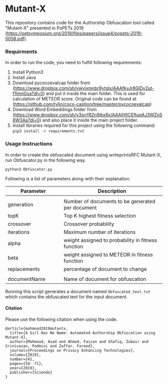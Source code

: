 # Mutant-X
This repository contains code for the Authorship Obfuscation tool called "Mutant-X" presented in PoPETs 2019 (https://petsymposium.org/2019/files/papers/issue4/popets-2019-0058.pdf).

### Requirments

In order to run the code, you need to fulfill following requirements:
1. Install Python3
2. Install Java
3. Download pycocoevalcap folder from (https://www.dropbox.com/sh/vwyjxmnbr9ytglx/AAAfkvJr8GlDv2ut-f1lmnGsa?dl=0) and put it inside the main folder. This is used for calculation of METEOR score. Original code can be found at (https://github.com/tylin/coco-caption/tree/master/pycocoevalcap)
4. Download Word Embeddings folder from (https://www.dropbox.com/sh/y3srrf82n9jbx8x/AAAlHlICEftupAJ3WZnS8W3Aa?dl=0) and also place it inside the main project folder.
5. Install libraries required for this project using the following command: `pip3 install -r requirements.txt`

### Usage Instructions
In order to create the obfuscated document using writeprintsRFC Mutant-X, run Obfuscator.py in the following way.

`python3 Obfuscator.py`

Following is a list of parameters along-with their explanation.

|Parameter|Description|
|----|---------|
|<img width=200/>|<img width=500/>|
|generation|Number of documents to be generated per document|
|topK|Top K highest fitness selection|
|crossover|Crossover probability|
|iterations|Maximum number of iterations|
|alpha|weight assigned to probability in fitness function|
|beta|weight assigned to METEOR in fitness function|
|replacements|percentage of document to change|
|<img width=200/>|<img width=500/>|
|documentName|Name of document for obfuscation|

Running this script generates a document named `Obfuscated_text.txt` which contains the obfuscated text for the input document.





#### Citation
Please use the following citation when using the code.

```
@article{mahmood2019mutantx,
  title={A Girl Has No Name: Automated Authorship Obfuscation using Mutant-X},
  author={Mahmood, Asad and Ahmad, Faizan and Shafiq, Zubair and Srinivasan, Padmini and Zaffar, Fareed},
  journal={Proceedings on Privacy Enhancing Technologies},
  volume={2019},
  number={4},
  pages={54--71},
  year={2019},
  publisher={Sciendo}
}
```
